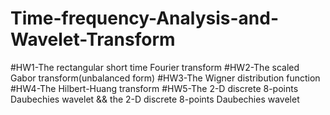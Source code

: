 # Time-frequency-Analysis-and-Wavelet-Transform
#HW1-The rectangular short time Fourier transform
#HW2-The scaled Gabor transform(unbalanced form)
#HW3-The Wigner distribution function
#HW4-The Hilbert-Huang transform
#HW5-The 2-D discrete 8-points Daubechies wavelet
    && the 2-D discrete 8-points Daubechies wavelet
